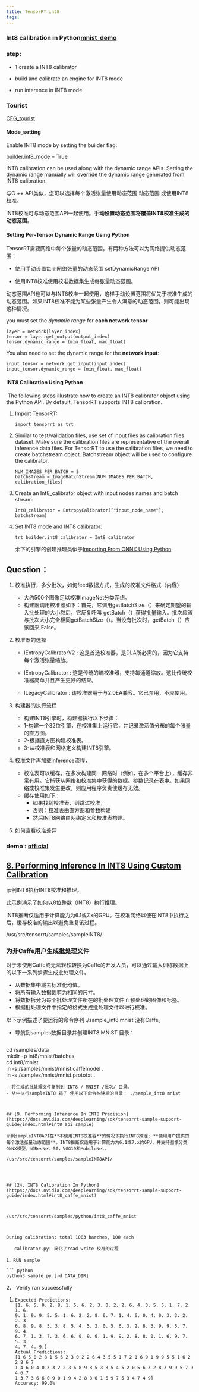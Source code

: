```yaml
---
title: TensorRT int8
tags:
---
```


### Int8 calibration in Python[mnist_demo](https://docs.nvidia.com/deeplearning/sdk/tensorrt-sample-support-guide/index.html#int8_caffe_mnist)

### step:

- 1 create a INT8 calibrator

- build and calibrate an engine for INT8 mode

- run interence in INT8 mode

<!-- more -->

### Tourist

[CFG_tourist](https://docs.nvidia.com/deeplearning/sdk/tensorrt-developer-guide/index.html#unique_204330530)

#### Mode_setting

Enable INT8 mode by setting the builder flag:

builder.int8_mode = True



INT8 calibration can be used along with the dynamic range APIs. Setting the dynamic range manually will override the dynamic range generated from INT8 calibration.

与C ++ API类似，您可以选择每个激活张量使用动态范围 动态范围 或使用INT8校准。

INT8校准可与动态范围API一起使用。**手动设置动态范围将覆盖INT8校准生成的动态范围**。



#### Setting Per-Tensor Dynamic Range Using Python 

TensorRT需要网络中每个张量的动态范围。有两种方法可以为网络提供动态范围：

- 使用手动设置每个网络张量的动态范围 setDynamicRange API

- 使用INT8校准使用校准数据集生成每张量动态范围。

动态范围API也可以与INT8校准一起使用，这样手动设置范围将优先于校准生成的动态范围。如果INT8校准不能为某些张量产生令人满意的动态范围，则可能出现这种情况。



you must set the *dynamic range* for **each network tensor**

```
layer = network[layer_index]
tensor = layer.get_output(output_index)
tensor.dynamic_range = (min_float, max_float)
```



You also need to set the dynamic range for the **network input**:
```
input_tensor = network.get_input(input_index)
input_tensor.dynamic_range = (min_float, max_float)
```



#### INT8 Calibration Using Python

​	The following steps illustrate how to create an INT8 calibrator object using the Python API. By default, TensorRT supports INT8 calibration.



1. Import TensorRT:

   ```
   import tensorrt as trt
   ```

2. Similar to test/validation files, use set of input files as calibration files dataset. Make sure the calibration files are representative of the overall inference data files. For TensorRT to use the calibration files, we need to create batchstream object. Batchstream object will be used to configure the calibrator.

   ```
   NUM_IMAGES_PER_BATCH = 5
   batchstream = ImageBatchStream(NUM_IMAGES_PER_BATCH, calibration_files)
   ```

3. Create an Int8_calibrator object with input nodes names and batch stream:

   ```
   Int8_calibrator = EntropyCalibrator(["input_node_name"], batchstream)
   ```

4. Set INT8 mode and INT8 calibrator:

   ```
   trt_builder.int8_calibrator = Int8_calibrator
   ```

   余下的引擎的创建推理类似于[Importing From ONNX Using Python](https://docs.nvidia.com/deeplearning/sdk/tensorrt-developer-guide/index.html#import_onnx_python).

## Question：

1. 校准执行，多少批次，如何feed数据方式，生成的校准文件格式（内容）

   - 大约500个图像足以校准ImageNet分类网络。
   - 构建器调用校准器如下：首先，它调用getBatchSize（）来确定期望的输入批处理的大小然后，它反复呼叫 getBatch（）获得批量输入。批次应该与批次大小完全相同getBatchSize（）。当没有批次时，getBatch（）应该回来 False。
2. 校准器的选择

	- IEntropyCalibratorV2 :  这是首选校准器，是DLA所必需的，因为它支持每个激活张量缩放。

   - IEntropyCalibrator :  这是传统的熵校准器，支持每通道缩放。这比传统校准器简单并且产生更好的结果。

   - ILegacyCalibrator :  该校准器用于与2.0EA兼容。它已弃用，不应使用。
3. 构建器的执行流程
   - 构建INT8引擎时，构建器执行以下步骤：
   - 1-构建一个32位引擎，在校准集上运行它，并记录激活值分布的每个张量的直方图。
   - 2-根据直方图构建校准表。
   - 3-从校准表和网络定义构建INT8引擎。
4. 校准文件再加载inference流程，
   - 校准表可以缓存。在多次构建同一网络时（例如，在多个平台上），缓存非常有用。它捕获从网络和校准集中获得的数据。参数记录在表中。如果网络或校准集发生更改，则应用程序负责使缓存无效。
   - 缓存使用如下：
     - 如果找到校准表，则跳过校准，
     - 否则：校准表由直方图和参数构建
     - 然后INT8网络由网络定义和校准表构建。
5. 如何查看校准差异

### demo : [official](https://docs.nvidia.com/deeplearning/sdk/tensorrt-sample-support-guide/index.html)

## [8. Performing Inference In INT8 Using Custom Calibration](https://docs.nvidia.com/deeplearning/sdk/tensorrt-sample-support-guide/index.html#int8_sample)

示例INT8执行INT8校准和推理。

此示例演示了如何以8位整数（INT8）执行推理。

INT8推断仅适用于计算能力为6.1或7.x的GPU。在校准网络以便在INT8中执行之后，缓存校准的输出以避免重复该过程。

/usr/src/tensorrt/samples/sampleINT8/

### 为非Caffe用户生成批处理文件

对于未使用Caffe或无法轻松转换为Caffe的开发人员，可以通过输入训练数据上的以下一系列步骤生成批处理文件。

- 从数据集中减去标准化均值。
- 将所有输入数据裁剪为相同的尺寸。
- 将数据拆分为每个批处理文件所在的批处理文件 ñ 预处理的图像和标签。
- 根据批处理文件中指定的格式生成批处理文件以进行校准。

以下示例描述了要运行的命令序列 ./sample_int8 mnist 没有Caffe。
- 导航到samples数据目录并创建INT8 MNIST 目录：

  ```
cd <TensorRT>/samples/data  
mkdir -p int8/mnist/batches  
cd int8/mnist  
ln -s <TensorRT>/samples/mnist/mnist.caffemodel .  
ln -s <TensorRT>/samples/mnist/mnist.prototxt .  
  ```
- 将生成的批处理文件复制到 INT8 / MNIST /批次/ 目录。
- 从中执行sampleINT8 箱子 使用以下命令构建后的目录： ./sample_int8 mnist



## [9. Performing Inference In INT8 Precision](https://docs.nvidia.com/deeplearning/sdk/tensorrt-sample-support-guide/index.html#int8_api_sample)

示例sampleINT8API在**不使用INT8校准器**的情况下执行INT8推理; **使用用户提供的每个激活张量动态范围**。INT8推断仅适用于计算能力为6.1或7.x的GPU，并支持图像分类ONNX模型，如ResNet-50，VGG19和MobileNet。

/usr/src/tensorrt/samples/sampleINT8API/




## [24. INT8 Calibration In Python](https://docs.nvidia.com/deeplearning/sdk/tensorrt-sample-support-guide/index.html#int8_caffe_mnist)



/usr/src/tensorrt/samples/python/int8_caffe_mnist



During calibration: total 1003 barches, 100 each

​	calibrator.py: 简化了read write 校准的过程

1、RUN sample 

```	python
python3 sample.py [-d DATA_DIR]
```

2、 Verify ran successfully 

1. ```
   Expected Predictions:
   [1. 6. 5. 0. 2. 8. 1. 5. 6. 2. 3. 0. 2. 2. 6. 4. 3. 5. 5. 1. 7. 2. 1. 6.
   9. 1. 9. 9. 5. 5. 1. 6. 2. 2. 8. 6. 7. 1. 4. 6. 0. 4. 0. 3. 3. 2. 2. 3.
   6. 8. 9. 8. 5. 3. 8. 5. 4. 5. 2. 0. 5. 6. 3. 2. 8. 3. 9. 9. 5. 7. 9. 4.
   6. 7. 1. 3. 7. 3. 6. 6. 0. 9. 0. 1. 9. 9. 2. 8. 8. 0. 1. 6. 9. 7. 5. 3.
   4. 7. 4. 9.]
   Actual Predictions:
   [1 6 5 0 2 8 1 5 6 2 3 0 2 2 6 4 3 5 5 1 7 2 1 6 9 1 9 9 5 5 1 6 2 2 8 6 7
   1 4 6 0 4 0 3 3 2 2 3 6 8 9 8 5 3 8 5 4 5 2 0 5 6 3 2 8 3 9 9 5 7 9 4 6 7
   1 3 7 3 6 6 0 9 0 1 9 4 2 8 8 0 1 6 9 7 5 3 4 7 4 9]
   Accuracy: 99.0%
   ```

